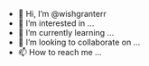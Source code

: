 - 👋 Hi, I’m @wishgranterr
- 👀 I’m interested in ...
- 🌱 I’m currently learning ...
- 💞️ I’m looking to collaborate on ...
- 📫 How to reach me ...

<!---
wishgranterr/wishgranterr is a ✨ special ✨ repository because its `README.md` (this file) appears on your GitHub profile.
You can click the Preview link to take a look at your changes.
--->

